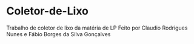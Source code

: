 # Coletor-de-Lixo
Trabalho de coletor de lixo da matéria de LP
Feito por Claudio Rodrigues Nunes e Fábio Borges da Silva Gonçalves
